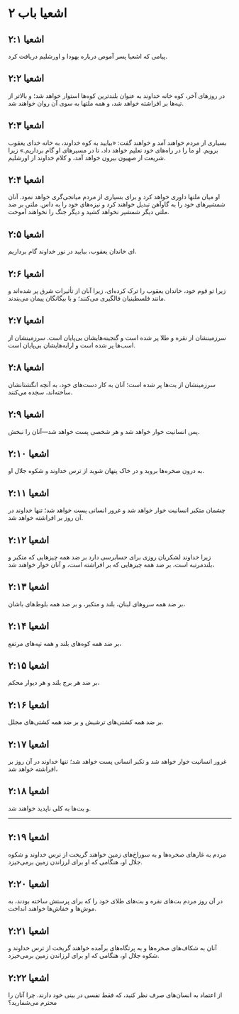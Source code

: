 # اشعیا باب ۲

## اشعیا ۲:۱

پیامی که اشعیا پسر آموص درباره یهودا و اورشلیم دریافت کرد.

## اشعیا ۲:۲

در روزهای آخر، کوه خانه خداوند به عنوان بلندترین کوه‌ها استوار خواهد شد؛ و بالاتر از تپه‌ها بر افراشته خواهد شد، و همه ملتها به سوی آن روان خواهند شد.

## اشعیا ۲:۳

بسیاری از مردم خواهند آمد و خواهند گفت: «بیایید به کوه خداوند، به خانه خدای یعقوب برویم. او ما را در راه‌های خود تعلیم خواهد داد، تا در مسیرهای او گام برداریم.» زیرا شریعت از صهیون بیرون خواهد آمد، و کلام خداوند از اورشلیم.

## اشعیا ۲:۴

او میان ملتها داوری خواهد کرد و برای بسیاری از مردم میانجی‌گری خواهد نمود. آنان شمشیرهای خود را به گاوآهن تبدیل خواهند کرد و نیزه‌های خود را به داس. ملتی بر ضد ملتی دیگر شمشیر نخواهد کشید و دیگر جنگ را نخواهند آموخت.

## اشعیا ۲:۵

ای خاندان یعقوب، بیایید در نور خداوند گام برداریم.

## اشعیا ۲:۶

زیرا تو قوم خود، خاندان یعقوب را ترک کرده‌ای، زیرا آنان از تأثیرات شرق پر شده‌اند و مانند فلسطینیان فالگیری می‌کنند؛ و با بیگانگان پیمان می‌بندند.

## اشعیا ۲:۷

سرزمینشان از نقره و طلا پر شده است و گنجینه‌هایشان بی‌پایان است. سرزمینشان از اسب‌ها پر شده است و ارابه‌هایشان بی‌پایان است.

## اشعیا ۲:۸

سرزمینشان از بت‌ها پر شده است؛ آنان به کار دست‌های خود، به آنچه انگشتانشان ساخته‌اند، سجده می‌کنند.

## اشعیا ۲:۹

پس انسانیت خوار خواهد شد و هر شخصی پست خواهد شد—آنان را نبخش.

## اشعیا ۲:۱۰

به درون صخره‌ها بروید و در خاک پنهان شوید از ترس خداوند و شکوه جلال او.

## اشعیا ۲:۱۱

چشمان متکبر انسانیت خوار خواهد شد و غرور انسانی پست خواهد شد؛ تنها خداوند در آن روز بر افراشته خواهد شد.

## اشعیا ۲:۱۲

زیرا خداوند لشکریان روزی برای حسابرسی دارد بر ضد همه چیزهایی که متکبر و بلندمرتبه است، بر ضد همه چیزهایی که بر افراشته است، و آنان خوار خواهند شد،

## اشعیا ۲:۱۳

بر ضد همه سروهای لبنان، بلند و متکبر، و بر ضد همه بلوط‌های باشان،

## اشعیا ۲:۱۴

بر ضد همه کوه‌های بلند و همه تپه‌های مرتفع،

## اشعیا ۲:۱۵

بر ضد هر برج بلند و هر دیوار محکم،

## اشعیا ۲:۱۶

بر ضد همه کشتی‌های ترشیش و بر ضد همه کشتی‌های مجلل.

## اشعیا ۲:۱۷

غرور انسانیت خوار خواهد شد و تکبر انسانی پست خواهد شد؛ تنها خداوند در آن روز بر افراشته خواهد شد،

## اشعیا ۲:۱۸

و بت‌ها به کلی ناپدید خواهند شد.

---

## اشعیا ۲:۱۹

مردم به غارهای صخره‌ها و به سوراخ‌های زمین خواهند گریخت از ترس خداوند و شکوه جلال او، هنگامی که او برای لرزاندن زمین برمی‌خیزد.

## اشعیا ۲:۲۰

در آن روز مردم بت‌های نقره و بت‌های طلای خود را که برای پرستش ساخته بودند، به موش‌ها و خفاش‌ها خواهند انداخت.

## اشعیا ۲:۲۱

آنان به شکاف‌های صخره‌ها و به پرتگاه‌های برآمده خواهند گریخت از ترس خداوند و شکوه جلال او، هنگامی که او برای لرزاندن زمین برمی‌خیزد.

## اشعیا ۲:۲۲

از اعتماد به انسان‌های صرف نظر کنید، که فقط نفسی در بینی خود دارند. چرا آنان را محترم می‌شمارید؟
